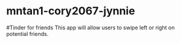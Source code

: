 # mntan1-cory2067-jynnie

#Tinder for friends
This app will allow users to swipe left or right on potential friends. 
